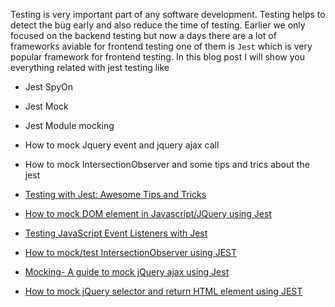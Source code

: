 Testing is very important part of any software development. Testing helps to detect the bug early and also reduce the time of testing. Earlier we only focused on the backend testing but now a days there are  a lot of frameworks aviable for frontend testing one of them is `Jest` which is very popular framework for frontend testing. 
In this blog post I will show you everything related with jest testing like

- Jest SpyOn
- Jest Mock 
- Jest Module mocking
- How to mock Jquery event and jquery ajax call
- How to mock IntersectionObserver
and some tips and trics about the jest


- [Testing with Jest: Awesome Tips and Tricks](https://www.codeguru.co.in/2021/03/jest-tips-and-trics.html)
- [How to mock DOM element in Javascript/JQuery using Jest](https://www.codeguru.co.in/2021/02/how-to-mock-dom-element-in.html)
- [ Testing JavaScript Event Listeners with Jest](https://www.codeguru.co.in/2021/02/testing-javascript-events-with-jest.html)
- [How to mock/test IntersectionObserver using JEST](https://www.codeguru.co.in/2022/02/how-to-mocktest-intersectionobserver.html)

- [Mocking- A guide to mock jQuery ajax using Jest](https://www.codeguru.co.in/2021/04/how-to-test-jquery-ajax-using-jest.html)
- [How to mock jQuery selector and return HTML element using JEST](https://www.codeguru.co.in/2021/04/how-to-mock-jquery-selector-using-jest.html)
<!--stackedit_data:
eyJoaXN0b3J5IjpbLTEzMzE5MDU5OTJdfQ==
-->